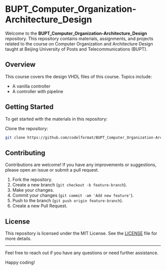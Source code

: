 # BUPT_Computer_Organization-Architecture_Design

Welcome to the **BUPT_Computer_Organization-Architecture_Design** repository. This repository contains materials, assignments, and projects related to the course on Computer Organization and Architecture Design taught at Beijing University of Posts and Telecommunications (BUPT).

## Overview

This course covers the design VHDL files of this course. Topics include:

- A vanilla controller
- A controller with pipeline

## Getting Started

To get started with the materials in this repository:

Clone the repository:
```bash
git clone https://github.com/codelformat/BUPT_Computer_Organization-Architecture_Design.git
```
    

## Contributing

Contributions are welcome! If you have any improvements or suggestions, please open an issue or submit a pull request.

1. Fork the repository.
2. Create a new branch (`git checkout -b feature-branch`).
3. Make your changes.
4. Commit your changes (`git commit -am 'Add new feature'`).
5. Push to the branch (`git push origin feature-branch`).
6. Create a new Pull Request.

## License

This repository is licensed under the MIT License. See the [LICENSE](./LICENSE) file for more details.

---

Feel free to reach out if you have any questions or need further assistance.

Happy coding!
